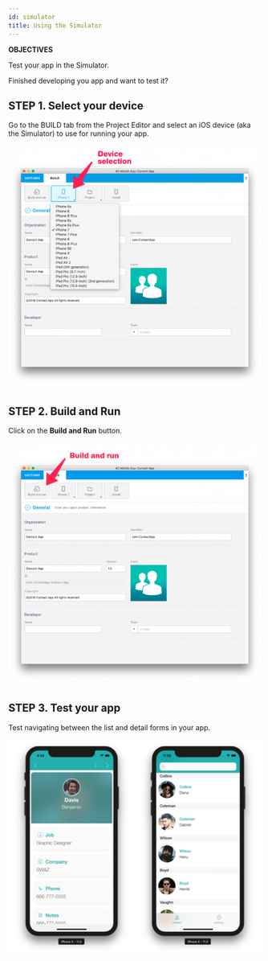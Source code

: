 ```yaml
---
id: simulator
title: Using the Simulator
---
```


<div markdown="1" class = "objectives">

**OBJECTIVES**

Test your app in the Simulator.
</div>

Finished developing you app and want to test it?

## STEP 1. Select your device

Go to the BUILD tab from the Project Editor and select an iOS device (aka the Simulator) to use for running your app.

![Device selection](assets/test-build/device-selection-4D-for-ios.png)

## STEP 2. Build and Run

Click on the **Build and Run** button.

![Build and Run](assets/test-build/build-and-run-4D-for-iOS.png)

## STEP 3. Test your app

Test navigating between the list and detail forms in your app.

![Test in Simulator](assets/test-build/simulator-forms-4D-for-iOS.png) 
